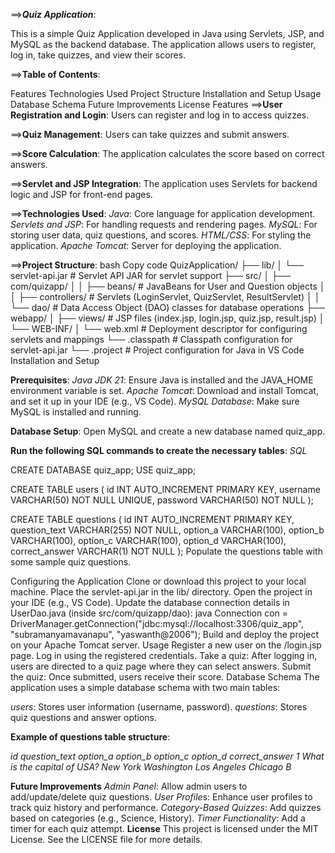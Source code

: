 ==>***Quiz Application***:

This is a simple Quiz Application developed in Java using Servlets, JSP, and MySQL as the backend database. The application allows users to register, log in, take quizzes, and view their scores.


==>**Table of Contents**:

Features
Technologies Used
Project Structure
Installation and Setup
Usage
Database Schema
Future Improvements
License
Features
==>**User Registration and Login**: Users can register and log in to access quizzes.

==>**Quiz Management**: Users can take quizzes and submit answers.

==>**Score Calculation**: The application calculates the score based on correct answers.

==>**Servlet and JSP Integration**: The application uses Servlets for backend logic and JSP for front-end pages.


==>**Technologies Used**:
*Java*: Core language for application development.
*Servlets and JSP*: For handling requests and rendering pages.
*MySQL*: For storing user data, quiz questions, and scores.
*HTML/CSS*: For styling the application.
*Apache Tomcat*: Server for deploying the application.

==>**Project Structure**:
bash
Copy code
QuizApplication/
├── lib/
│   └── servlet-api.jar        # Servlet API JAR for servlet support
├── src/
│   ├── com/quizapp/
│   │   ├── beans/             # JavaBeans for User and Question objects
│   │   ├── controllers/       # Servlets (LoginServlet, QuizServlet, ResultServlet)
│   │   └── dao/               # Data Access Object (DAO) classes for database operations
├── webapp/
│   ├── views/                 # JSP files (index.jsp, login.jsp, quiz.jsp, result.jsp)
│   └── WEB-INF/
│       └── web.xml            # Deployment descriptor for configuring servlets and mappings
└── .classpath                 # Classpath configuration for servlet-api.jar
└── .project                   # Project configuration for Java in VS Code
Installation and Setup

**Prerequisites**:
*Java JDK 21*: Ensure Java is installed and the JAVA_HOME environment variable is set.
*Apache Tomcat*: Download and install Tomcat, and set it up in your IDE (e.g., VS Code).
*MySQL Database*: Make sure MySQL is installed and running.

**Database Setup**:
Open MySQL and create a new database named quiz_app.

**Run the following SQL commands to create the necessary tables**:
*SQL*

CREATE DATABASE quiz_app;
USE quiz_app;

CREATE TABLE users (
    id INT AUTO_INCREMENT PRIMARY KEY,
    username VARCHAR(50) NOT NULL UNIQUE,
    password VARCHAR(50) NOT NULL
);

CREATE TABLE questions (
    id INT AUTO_INCREMENT PRIMARY KEY,
    question_text VARCHAR(255) NOT NULL,
    option_a VARCHAR(100),
    option_b VARCHAR(100),
    option_c VARCHAR(100),
    option_d VARCHAR(100),
    correct_answer VARCHAR(1) NOT NULL
);
Populate the questions table with some sample quiz questions.

Configuring the Application
Clone or download this project to your local machine.
Place the servlet-api.jar in the lib/ directory.
Open the project in your IDE (e.g., VS Code).
Update the database connection details in UserDao.java (inside src/com/quizapp/dao):
java
Connection con = DriverManager.getConnection("jdbc:mysql://localhost:3306/quiz_app", "subramanyamavanapu", "yaswanth@2006");
Build and deploy the project on your Apache Tomcat server.
Usage
Register a new user on the /login.jsp page.
Log in using the registered credentials.
Take a quiz: After logging in, users are directed to a quiz page where they can select answers.
Submit the quiz: Once submitted, users receive their score.
Database Schema
The application uses a simple database schema with two main tables:

*users*: Stores user information (username, password).
*questions*: Stores quiz questions and answer options.

**Example of questions table structure**:

*id	question_text	option_a	option_b	option_c	option_d	correct_answer
1	What is the capital of USA?	New York	Washington	Los Angeles	Chicago	B*

**Future Improvements**
*Admin Panel*: Allow admin users to add/update/delete quiz questions.
*User Profile*s: Enhance user profiles to track quiz history and performance.
*Category-Based Quizzes*: Add quizzes based on categories (e.g., Science, History).
*Timer Functionality*: Add a timer for each quiz attempt.
**License**
This project is licensed under the MIT License. See the LICENSE file for more details.
